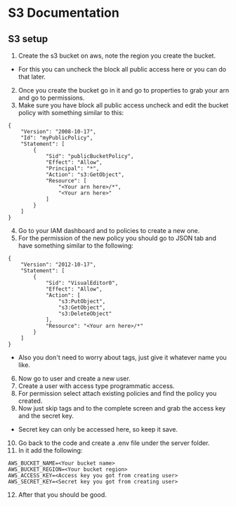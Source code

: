 # S3 Documentation
## S3 setup
1. Create the s3 bucket on aws, note the region you create the bucket.
  - For this you can uncheck the block all public access here or you can do that later.
2. Once you create the bucket go in it and go to properties to grab your arn and go to permissions.
3. Make sure you have block all public access uncheck and edit the bucket policy with something similar to this:
```
{
    "Version": "2008-10-17",
    "Id": "myPublicPolicy",
    "Statement": [
        {
            "Sid": "publicBucketPolicy",
            "Effect": "Allow",
            "Principal": "*",
            "Action": "s3:GetObject",
            "Resource": [
                "<Your arn here>/*",
                "<Your arn here>"
            ]
        }
    ]
}
```
4. Go to your IAM dashboard and to policies to create a new one.
5. For the permission of the new policy you should go to JSON tab and have something similar to the following:
```
{
    "Version": "2012-10-17",
    "Statement": [
        {
            "Sid": "VisualEditor0",
            "Effect": "Allow",
            "Action": [
                "s3:PutObject",
                "s3:GetObject",
                "s3:DeleteObject"
            ],
            "Resource": "<Your arn here>/*"
        }
    ]
}
```
- Also you don't need to worry about tags, just give it whatever name you like.
6. Now go to user and create a new user.
7. Create a user with access type programmatic access.
8. For permission select attach existing policies and find the policy you created.
9. Now just skip tags and to the complete screen and grab the access key and the secret key.
  - Secret key can only be accessed here, so keep it save.
10. Go back to the code and create a .env file under the server folder.
11. In it add the following:
```
AWS_BUCKET_NAME=<Your bucket name>
AWS_BUCKET_REGION=<Your bucket region>
AWS_ACCESS_KEY=<Access key you got from creating user>
AWS_SECRET_KEY=<Secret key you got from creating user>
```
12. After that you should be good.
